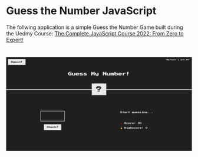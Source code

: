 # Guess the Number JavaScript
The follwing application is a simple Guess the Number Game built during the Uedmy Course: [The Complete JavaScript Course 2022: From Zero to Expert!](https://www.udemy.com/course/the-complete-javascript-course/)
# ![Landing Page](imgs/Guess-The-Number-Landing.png)
